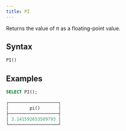 ```yaml
---
title: PI
---
```


Returns the value of π as a floating-point value.

## Syntax

```sql
PI()
```

## Examples

```sql
SELECT PI();

┌───────────────────┐
│        pi()       │
├───────────────────┤
│ 3.141592653589793 │
└───────────────────┘
```